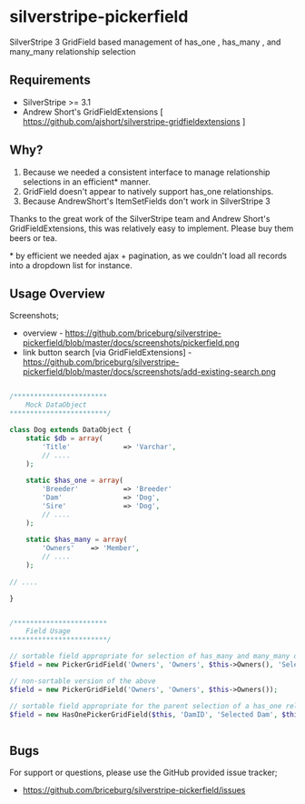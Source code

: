 silverstripe-pickerfield
========================

SilverStripe 3 GridField based management of has_one , has_many , and many_many relationship selection


## Requirements
* SilverStripe >= 3.1
* Andrew Short's GridFieldExtensions [ https://github.com/ajshort/silverstripe-gridfieldextensions ]

## Why?

1. Because we needed a consistent interface to manage relationship selections in an efficient* manner.
2. GridField doesn't appear to natively support has_one relationships.
3. Because AndrewShort's ItemSetFields don't work in SilverStripe 3

Thanks to the great work of the SilverStripe team and Andrew Short's GridFieldExtensions, this was relatively easy 
to implement. Please buy them beers or tea.

\* by efficient we needed ajax + pagination, as we couldn't load all records into a dropdown list for instance.

## Usage Overview

Screenshots;
* overview - https://github.com/briceburg/silverstripe-pickerfield/blob/master/docs/screenshots/pickerfield.png
* link button search [via GridFieldExtensions] - https://github.com/briceburg/silverstripe-pickerfield/blob/master/docs/screenshots/add-existing-search.png


```php

/***********************
	Mock DataObject
************************/

class Dog extends DataObject {
	static $db = array(
		'Title'				=> 'Varchar',
		// ....
	);
	
	static $has_one = array(
		'Breeder'			=> 'Breeder'
		'Dam'				=> 'Dog',
		'Sire'				=> 'Dog',
		// ....
	);
	
	static $has_many = array(
		'Owners'	=> 'Member',
		// ....
	);
	
// ....

}


/***********************
	Field Usage
************************/

// sortable field appropriate for selection of has_many and many_many objects
$field = new PickerGridField('Owners', 'Owners', $this->Owners(), 'Select Owner(s)', 'SortOrder');

// non-sortable version of the above
$field = new PickerGridField('Owners', 'Owners', $this->Owners());

// sortable field appropriate for the parent selection of a has_one relationship
$field = new HasOnePickerGridField($this, 'DamID', 'Selected Dam', $this->Dam(), 'Select a Dam');



```


## Bugs

For support or questions, please use the GitHub provided issue tracker;
* https://github.com/briceburg/silverstripe-pickerfield/issues

